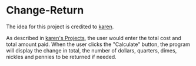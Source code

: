 # Change-Return
The idea for this project is credited to [karen](https://github.com/karan/). 

As described in [karen's Projects](https://github.com/karan/Project), the user would enter the total cost and total amount paid. When the user clicks the "Calculate" button, the program will display the change in total, the number of dollars, quarters, dimes, nickles and pennies to be returned if needed.
